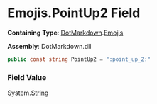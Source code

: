 # Emojis\.PointUp2 Field

**Containing Type**: [DotMarkdown](../../README.md)\.[Emojis](../README.md)

**Assembly**: DotMarkdown\.dll

```csharp
public const string PointUp2 = ":point_up_2:"
```

### Field Value

System\.[String](https://docs.microsoft.com/en-us/dotnet/api/system.string)